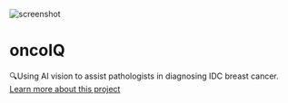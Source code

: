 ![screenshot](https://challengepost-s3-challengepost.netdna-ssl.com/photos/production/software_photos/001/431/809/datas/original.PNG)
# oncoIQ
🔍Using AI vision to assist pathologists in diagnosing IDC breast cancer.\
[Learn more about this project](https://devpost.com/software/oncoiq)
